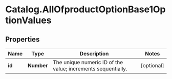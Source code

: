 # Catalog.AllOfproductOptionBase1OptionValues

## Properties
Name | Type | Description | Notes
------------ | ------------- | ------------- | -------------
**id** | **Number** | The unique numeric ID of the value; increments sequentially.  | [optional] 
